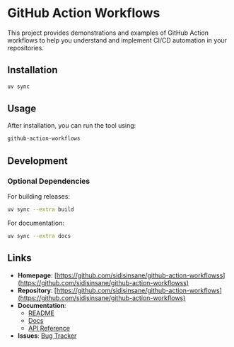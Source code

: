 # GitHub Action Workflows

This project provides demonstrations and examples of GitHub Action workflows to
help you understand and implement CI/CD automation in your repositories.

## Installation

```bash
uv sync
```

## Usage

After installation, you can run the tool using:

```bash
github-action-workflows
```

## Development

### Optional Dependencies

For building releases:

```bash
uv sync --extra build
```

For documentation:

```bash
uv sync --extra docs
```

## Links

- **Homepage**:
  [https://github.com/sidisinsane/github-action-workflowss](https://github.com/sidisinsane/github-action-workflowss)
- **Repository**:
  [https://github.com/sidisinsane/github-action-workflows](https://github.com/sidisinsane/github-action-workflows)
- **Documentation**:
  - [README](https://github.com/sidisinsane/github-action-workflows#readme)
  - [Docs](https://sidisinsane.github.io/github-action-workflows/)
  - [API Reference](https://sidisinsane.github.io/github-action-workflows/reference/)
- **Issues**:
  [Bug Tracker](https://github.com/sidisinsane/github-action-workflows/issues)
